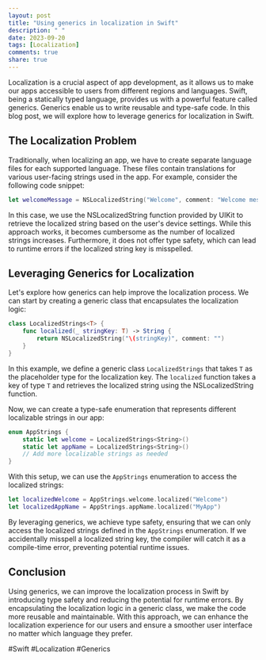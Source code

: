 ```yaml
---
layout: post
title: "Using generics in localization in Swift"
description: " "
date: 2023-09-20
tags: [Localization]
comments: true
share: true
---
```


Localization is a crucial aspect of app development, as it allows us to make our apps accessible to users from different regions and languages. Swift, being a statically typed language, provides us with a powerful feature called generics. Generics enable us to write reusable and type-safe code. In this blog post, we will explore how to leverage generics for localization in Swift.

## The Localization Problem

Traditionally, when localizing an app, we have to create separate language files for each supported language. These files contain translations for various user-facing strings used in the app. For example, consider the following code snippet:

```swift
let welcomeMessage = NSLocalizedString("Welcome", comment: "Welcome message")
```

In this case, we use the NSLocalizedString function provided by UIKit to retrieve the localized string based on the user's device settings. While this approach works, it becomes cumbersome as the number of localized strings increases. Furthermore, it does not offer type safety, which can lead to runtime errors if the localized string key is misspelled.

## Leveraging Generics for Localization

Let's explore how generics can help improve the localization process. We can start by creating a generic class that encapsulates the localization logic:

```swift
class LocalizedStrings<T> {
    func localized(_ stringKey: T) -> String {
        return NSLocalizedString("\(stringKey)", comment: "")
    }
}
```

In this example, we define a generic class `LocalizedStrings` that takes `T` as the placeholder type for the localization key. The `localized` function takes a key of type `T` and retrieves the localized string using the NSLocalizedString function.

Now, we can create a type-safe enumeration that represents different localizable strings in our app:

```swift
enum AppStrings {
    static let welcome = LocalizedStrings<String>()
    static let appName = LocalizedStrings<String>()
    // Add more localizable strings as needed
}
```

With this setup, we can use the `AppStrings` enumeration to access the localized strings:

```swift
let localizedWelcome = AppStrings.welcome.localized("Welcome")
let localizedAppName = AppStrings.appName.localized("MyApp")
```

By leveraging generics, we achieve type safety, ensuring that we can only access the localized strings defined in the `AppStrings` enumeration. If we accidentally misspell a localized string key, the compiler will catch it as a compile-time error, preventing potential runtime issues.

## Conclusion

Using generics, we can improve the localization process in Swift by introducing type safety and reducing the potential for runtime errors. By encapsulating the localization logic in a generic class, we make the code more reusable and maintainable. With this approach, we can enhance the localization experience for our users and ensure a smoother user interface no matter which language they prefer.

#Swift #Localization #Generics